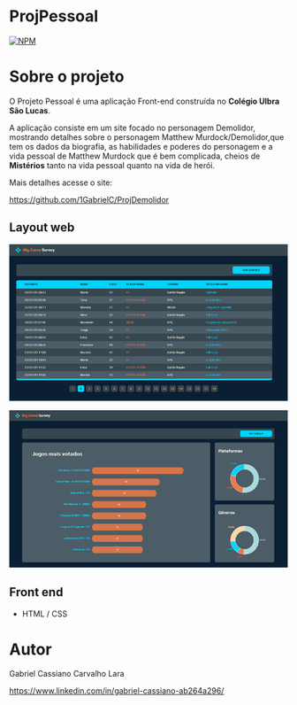 # ProjPessoal 
[![NPM](https://img.shields.io/npm/l/react)](https://github.com/devsuperior/sds1-wmazoni/blob/master/LICENSE) 

# Sobre o projeto

O Projeto Pessoal é uma aplicação Front-end construída no **Colégio Ulbra São Lucas**.

A aplicação consiste em um site focado no personagem Demolidor, mostrando detalhes sobre o personagem Matthew Murdock/Demolidor,que tem os dados da biografia, as habilidades e poderes do personagem e a vida pessoal de Matthew Murdock que é bem complicada, cheios de **Mistérios** tanto na vida pessoal quanto na vida de herói.

Mais detalhes acesse o site:

https://github.com/1GabrielC/ProjDemolidor

## Layout web
![Web 1](https://github.com/acenelio/assets/raw/main/sds1/web1.png)

![Web 2](https://github.com/acenelio/assets/raw/main/sds1/web2.png)

## Front end 
- HTML / CSS
  
# Autor

Gabriel Cassiano Carvalho Lara 

https://www.linkedin.com/in/gabriel-cassiano-ab264a296/
